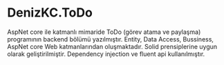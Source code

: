 # DenizKC.ToDo
AspNet  core ile katmanlı mimaride ToDo (görev atama ve paylaşma) programının backend bölümü  yazılmıştır.
Entity, Data Access, Bussiness, AspNet core Web katmanlarından oluşmaktadır. Solid prensiplerine uygun olarak geliştirilmiştir. Dependency injection ve fluent api  kullanılmıştır.
